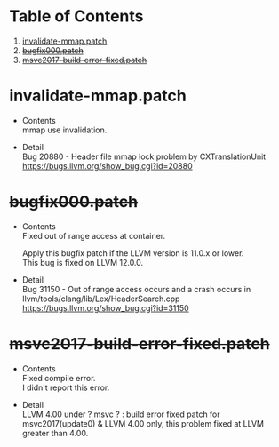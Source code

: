 
# Table of Contents

1.  [invalidate-mmap.patch](#orgcece7f1)
2.  [<del>bugfix000.patch</del>](#org7cca040)
3.  [<del>msvc2017-build-error-fixed.patch</del>](#orgfec4f41)



<a id="orgcece7f1"></a>

# invalidate-mmap.patch

-   Contents  
    mmap use invalidation.

-   Detail  
    Bug 20880 - Header file mmap lock problem by CXTranslationUnit  
    <https://bugs.llvm.org/show_bug.cgi?id=20880>


<a id="org7cca040"></a>

# <del>bugfix000.patch</del>

-   Contents  
    Fixed out of range access at container.  
    
    Apply this bugfix patch if the LLVM version is 11.0.x or lower.  
    This bug is fixed on LLVM 12.0.0.

-   Detail  
    Bug 31150 - Out of range access occurs and a crash occurs in llvm/tools/clang/lib/Lex/HeaderSearch.cpp  
    <https://bugs.llvm.org/show_bug.cgi?id=31150>


<a id="orgfec4f41"></a>

# <del>msvc2017-build-error-fixed.patch</del>

-   Contents  
    Fixed compile error.  
    I didn't report this error.

-   Detail  
    LLVM 4.00 under ? msvc ? : build error fixed patch for msvc2017(update0) & LLVM 4.00 only, this problem fixed at LLVM greater than 4.00.

